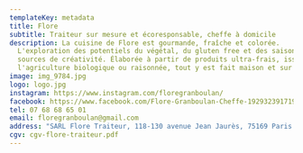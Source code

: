 ```yaml
---
templateKey: metadata
title: Flore
subtitle: Traiteur sur mesure et écoresponsable, cheffe à domicile
description: La cuisine de Flore est gourmande, fraîche et colorée.
  L'exploration des potentiels du végétal, du gluten free et des saisons y sont
  sources de créativité. Élaborée à partir de produits ultra-frais, issus de
  l'agriculture biologique ou raisonnée, tout y est fait maison et sur mesure.
image: img_9784.jpg
logo: logo.jpg
instagram: https://www.instagram.com/floregranboulan/
facebook: https://www.facebook.com/Flore-Granboulan-Cheffe-1929323917195601/
tel: 07 68 68 65 01
email: floregranboulan@gmail.com
address: "SARL Flore Traiteur, 118-130 avenue Jean Jaurès, 75169 Paris "
cgv: cgv-flore-traiteur.pdf
---
```

